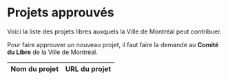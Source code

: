 # Projets approuvés

Voici la liste des projets libres auxquels la Ville de Montréal peut contribuer.

Pour faire approuver un nouveau projet, il faut faire la demande au **Comité
du Libre** de la Ville de Montréal.

Nom du projet                            |  URL du projet
-------------                            |  ----------------


